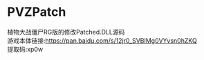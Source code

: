 # PVZPatch
植物大战僵尸RG版的修改Patched.DLL源码  
游戏本体链接:https://pan.baidu.com/s/12jr0_SVBIMg0VYvsn0hZKQ  
提取码:xp0w
